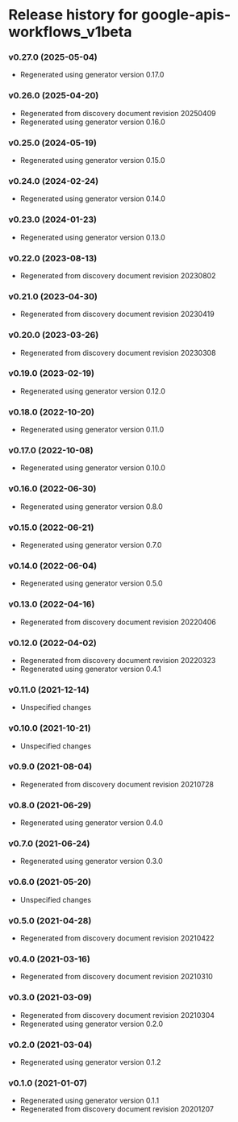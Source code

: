 # Release history for google-apis-workflows_v1beta

### v0.27.0 (2025-05-04)

* Regenerated using generator version 0.17.0

### v0.26.0 (2025-04-20)

* Regenerated from discovery document revision 20250409
* Regenerated using generator version 0.16.0

### v0.25.0 (2024-05-19)

* Regenerated using generator version 0.15.0

### v0.24.0 (2024-02-24)

* Regenerated using generator version 0.14.0

### v0.23.0 (2024-01-23)

* Regenerated using generator version 0.13.0

### v0.22.0 (2023-08-13)

* Regenerated from discovery document revision 20230802

### v0.21.0 (2023-04-30)

* Regenerated from discovery document revision 20230419

### v0.20.0 (2023-03-26)

* Regenerated from discovery document revision 20230308

### v0.19.0 (2023-02-19)

* Regenerated using generator version 0.12.0

### v0.18.0 (2022-10-20)

* Regenerated using generator version 0.11.0

### v0.17.0 (2022-10-08)

* Regenerated using generator version 0.10.0

### v0.16.0 (2022-06-30)

* Regenerated using generator version 0.8.0

### v0.15.0 (2022-06-21)

* Regenerated using generator version 0.7.0

### v0.14.0 (2022-06-04)

* Regenerated using generator version 0.5.0

### v0.13.0 (2022-04-16)

* Regenerated from discovery document revision 20220406

### v0.12.0 (2022-04-02)

* Regenerated from discovery document revision 20220323
* Regenerated using generator version 0.4.1

### v0.11.0 (2021-12-14)

* Unspecified changes

### v0.10.0 (2021-10-21)

* Unspecified changes

### v0.9.0 (2021-08-04)

* Regenerated from discovery document revision 20210728

### v0.8.0 (2021-06-29)

* Regenerated using generator version 0.4.0

### v0.7.0 (2021-06-24)

* Regenerated using generator version 0.3.0

### v0.6.0 (2021-05-20)

* Unspecified changes

### v0.5.0 (2021-04-28)

* Regenerated from discovery document revision 20210422

### v0.4.0 (2021-03-16)

* Regenerated from discovery document revision 20210310

### v0.3.0 (2021-03-09)

* Regenerated from discovery document revision 20210304
* Regenerated using generator version 0.2.0

### v0.2.0 (2021-03-04)

* Regenerated using generator version 0.1.2

### v0.1.0 (2021-01-07)

* Regenerated using generator version 0.1.1
* Regenerated from discovery document revision 20201207

